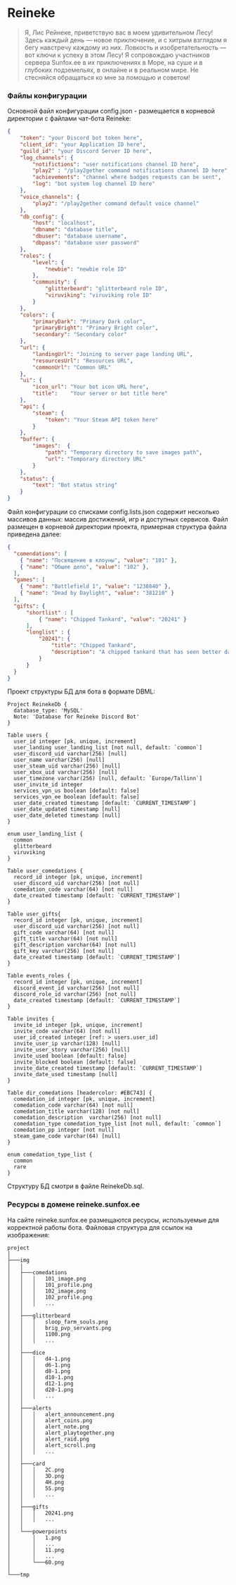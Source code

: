 # Reineke
> Я, Лис Рейнеке, приветствую вас в моем удивительном Лесу! Здесь каждый день — новое приключение, и  с хитрым взглядом я бегу навстречу каждому из них. Ловкость и изобретательность — вот ключи к успеху в этом Лесу!
> Я сопровождаю участников сервера Sunfox.ee в их приключениях в Море, на суше и в глубоких подземельях, в онлайне и в реальном мире. Не стесняйся обращаться ко мне за помощью и советом!

### Файлы конфигурации

Основной файл конфигурации config.json - размещается в корневой директории с файлами чат-бота Reineke:
```json
{
    "token": "your Discord bot token here",
    "client_id": "your Application ID here",
    "guild_id": "your Discord Server ID here",
    "log_channels": {
        "notifictions": "user notifications channel ID here",
        "play2" : "/play2gether command notifications channel ID here",
        "achievements": "channel where badges requests can be sent",
        "log": "bot system log channel ID here"
    },
    "voice_channels": {
        "play2": "/play2gether command default voice channel"
    },
    "db_config": {
        "host": "localhost",
        "dbname": "database title",
        "dbuser": "database username",
        "dbpass": "database user password"
    },
    "roles": {
        "level": {
            "newbie": "newbie role ID"
        },
        "community": {
            "glitterbeard": "glitterbeard role ID",
            "viruviking": "viruviking role ID"
        }
    },
    "colors": {
        "primaryDark": "Primary Dark color",
        "primaryBright": "Primary Bright color",
        "secondary": "Secondary color"
    },
    "url": {
        "landingUrl": "Joining to server page landing URL",
        "resourcesUrl": "Resources URL",
        "commonUrl": "Common URL"
    },
    "ui": {
        "icon_url": "Your bot icon URL here",
        "title":    "Your server or bot title here"
    },
    "api": {
        "steam": {
            "token": "Your Steam API token here"
        }
    },
    "buffer": {
        "images":  {
            "path": "Temporary directory to save images path",
            "url": "Temporary directory URL"
        }
    },
    "status": {
        "text": "Bot status string"
    }
}
```
Файл конфигурации со списками config.lists.json содержит несколько массивов данных: массив достижений, игр и доступных сервисов. Файл размещен в корневой директории проекта, примерная структура файла приведена далее:
```json
{
  "comendations": [
    { "name": "Посвящение в клоуны", "value": "101" },
    { "name": "Общее дело", "value": "102" },
  ],
  "games": [
    { "name": "Battlefield 1", "value": "1238840" },
    { "name": "Dead by Daylight", "value": "381210" }
  ],
  "gifts": {
      "shortlist" : [
          { "name": "Chipped Tankard", "value": "20241" }
      ],
      "longlist" : {
          "20241": {
              "title": "Chipped Tankard",
              "description": "A chipped tankard that has seen better days. It's still usable, but it's not the most attractive thing in the world.",
          }
      }
  }
}
```
Проект структуры БД для бота в формате DBML:
```dbml
Project ReinekeDb {
  database_type: 'MySQL'
  Note: 'Database for Reineke Discord Bot'
}

Table users {
  user_id integer [pk, unique, increment]
  user_landing user_landing_list [not null, default: `common`]
  user_discord_uid varchar(256) [null]
  user_name varchar(256) [null]
  user_steam_uid varchar(256) [null]
  user_xbox_uid varchar(256) [null]
  user_timezone varchar(256) [null, default: `Europe/Tallinn`]
  user_invite_id integer
  services_vpn_us boolean [default: false]
  services_vpn_ee boolean [default: false]
  user_date_created timestamp [default: `CURRENT_TIMESTAMP`]
  user_date_updated timestamp [null]
  user_date_deleted timestamp [null]
}

enum user_landing_list {
  common
  glitterbeard
  viruviking
}

Table user_comedations {
  record_id integer [pk, unique, increment]
  user_discord_uid varchar(256) [not null]
  comedation_code varchar(64) [not null]
  date_created timestamp [default: `CURRENT_TIMESTAMP`]
}

Table user_gifts{
  record_id integer [pk, unique, increment]
  user_discord_uid varchar(256) [not null]
  gift_code varchar(64) [not null]
  gift_title varchar(64) [not null]
  gift_description varchar(64) [not null]
  gift_key varchar(256) [not null]
  date_created timestamp [default: `CURRENT_TIMESTAMP`]
}

Table events_roles {
  record_id integer [pk, unique, increment]
  discord_event_id varchar(256) [not null]
  discord_role_id varchar(256) [not null]
  date_created timestamp [default: `CURRENT_TIMESTAMP`]
}

Table invites {
  invite_id integer [pk, unique, increment]
  invite_code varchar(64) [not null]
  user_id_created integer [ref: > users.user_id]
  invite_user_ip varchar(128) [null]
  invite_user_story varchar(256) [null]
  invite_used boolean [default: false]
  invite_blocked boolean [default: false]
  invite_date_created timestamp [default: `CURRENT_TIMESTAMP`]
  invite_date_used timestamp [null]
}

Table dir_comedations [headercolor: #EBC743] {
  comedation_id integer [pk, unique, increment]
  comedation_code varchar(64) [not null]
  comedation_title varchar(128) [not null]
  comedation_description  varchar(256) [not null]
  comedation_type comedation_type_list [not null, default: `common`]
  comedation_pp integer [not null]
  steam_game_code varchar(64) [null]
}

enum comedation_type_list {
  common
  rare
}
```

Структуру БД смотри в файле ReinekeDb.sql.

### Ресурсы в домене reineke.sunfox.ee
На сайте reineke.sunfox.ee размещаются ресурсы, используемые для корректной работы бота.
Файловая структура для ссылок на изображения:

```
project
│
├───img
│   │
│   ├───comedations
│   │   │   101_image.png
│   │   │   101_profile.png
│   │   │   102_image.png
│   │   │   102_profile.png
│   │   │   ...
│   │
│   ├───glitterbeard
│   │   │   sloop_farm_souls.png
│   │   │   brig_pvp_servants.png
│   │   │   1100.png
│   │   │   ...
│   │
│   ├───dice
│   │   │   d4-1.png
│   │   │   d6-1.png
│   │   │   d8-1.png
│   │   │   d10-1.png
│   │   │   d12-1.png
│   │   │   d20-1.png
│   │   │   ...
│   │
│   ├───alerts
│   │   │   alert_announcement.png
│   │   │   alert_coins.png
│   │   │   alert_note.png
│   │   │   alert_playtogether.png
│   │   │   alert_raid.png
│   │   │   alert_scroll.png
│   │   │   ...
│   │
│   ├───card
│   │   │   2C.png
│   │   │   3D.png
│   │   │   4H.png
│   │   │   5S.png
│   │   │   ...
│   │
│   ├───gifts
│   │   │   20241.png
│   │   │   ...
│   │
│   └───powerpoints
│       │   1.png
│       │   ...
│       │   11.png
│       │   ...
│       └───60.png
│     
└───tmp
```
